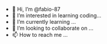 - 👋 Hi, I’m @fabio-87
- 👀 I’m interested in learning coding...
- 🌱 I’m currently learning ...
- 💞️ I’m looking to collaborate on ...
- 📫 How to reach me ...

<!---
fabio-87/fabio-87 is a ✨ special ✨ repository because its `README.md` (this file) appears on your GitHub profile.
You can click the Preview link to take a look at your changes.
--->
